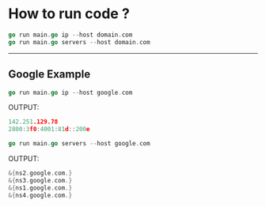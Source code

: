 # How  to run code ?

```go
go run main.go ip --host domain.com
go run main.go servers --host domain.com
```
___

## Google Example

```go
go run main.go ip --host google.com
```

OUTPUT:

```go
142.251.129.78
2800:3f0:4001:81d::200e
```

```go
go run main.go servers --host google.com
```

OUTPUT:

```go
&{ns2.google.com.}
&{ns3.google.com.}
&{ns1.google.com.}
&{ns4.google.com.}
```